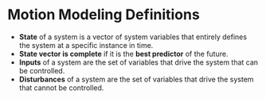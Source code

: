 # Motion Modeling Definitions

- **State** of a system is a vector of system variables that
  entirely defines the system at a specific instance in time.
- **State vector is complete** if it is the **best predictor** of the
  future.
- **Inputs** of a system are the set of variables that drive the system
  that can be controlled.
- **Disturbances** of a system are the set of variables that drive the system
  that cannot be controlled.

